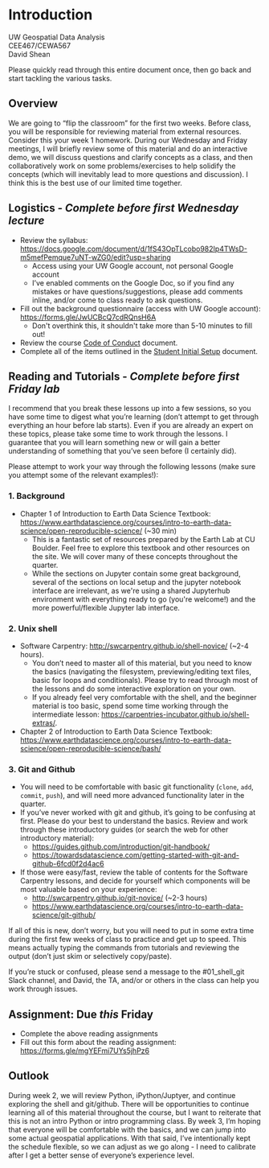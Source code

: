 # Introduction

UW Geospatial Data Analysis  
CEE467/CEWA567  
David Shean  

Please quickly read through this entire document once, then go back and start tackling the various tasks.

## Overview
We are going to “flip the classroom” for the first two weeks. Before class, you will be responsible for reviewing material from external resources. Consider this your week 1 homework. During our Wednesday and Friday meetings, I will briefly review some of this material and do an interactive demo, we will discuss questions and clarify concepts as a class, and then collaboratively work on some problems/exercises to help solidify the concepts (which will inevitably lead to more questions and discussion). I think this is the best use of our limited time together.

## Logistics - *Complete before first Wednesday lecture*
* Review the syllabus: https://docs.google.com/document/d/1fS43OpTLcobo982Ip4TWsD-m5mefPemque7uNT-wZG0/edit?usp=sharing 
    * Access using your UW Google account, not personal Google account
    * I’ve enabled comments on the Google Doc, so if you find any mistakes or have questions/suggestions, please add comments inline, and/or come to class ready to ask questions.
* Fill out the background questionnaire (access with UW Google account): https://forms.gle/JwUCBcQ7cdRQnsH6A
    * Don't overthink this, it shouldn't take more than 5-10 minutes to fill out!
* Review the course [Code of Conduct](../../resources/code_of_conduct.md) document.
* Complete all of the items outlined in the [Student Initial Setup](../../resources/students/student_initial_setup.md) document.

## Reading and Tutorials - *Complete before first Friday lab*
I recommend that you break these lessons up into a few sessions, so you have some time to digest what you’re learning (don’t attempt to get through everything an hour before lab starts). Even if you are already an expert on these topics, please take some time to work through the lessons. I guarantee that you will learn something new or will gain a better understanding of something that you’ve seen before (I certainly did).

Please attempt to work your way through the following lessons (make sure you attempt some of the relevant examples!):

### 1. Background
* Chapter 1 of Introduction to Earth Data Science Textbook: https://www.earthdatascience.org/courses/intro-to-earth-data-science/open-reproducible-science/ (~30 min)
    * This is a fantastic set of resources prepared by the Earth Lab at CU Boulder. Feel free to explore this textbook and other resources on the site. We will cover many of these concepts throughout the quarter.
    * While the sections on Jupyter contain some great background, several of the sections on local setup and the jupyter notebook interface are irrelevant, as we're using a shared Jupyterhub environment with everything ready to go (you're welcome!) and the more powerful/flexible Jupyter lab interface.

### 2. Unix shell
* Software Carpentry: http://swcarpentry.github.io/shell-novice/ (~2-4 hours).
    * You don’t need to master all of this material, but you need to know the basics (navigating the filesystem, previewing/editing text files, basic for loops and conditionals). Please try to read through most of the lessons and do some interactive exploration on your own.
    * If you already feel very comfortable with the shell, and the beginner material is too basic, spend some time working through the intermediate lesson: https://carpentries-incubator.github.io/shell-extras/.  
* Chapter 2 of Introduction to Earth Data Science Textbook: https://www.earthdatascience.org/courses/intro-to-earth-data-science/open-reproducible-science/bash/

### 3. Git and Github
* You will need to be comfortable with basic git functionality (`clone`, `add`, `commit`, `push`), and will need more advanced functionality later in the quarter.
* If you’ve never worked with git and github, it’s going to be confusing at first. Please do your best to understand the basics. Review and work through these introductory guides (or search the web for other introductory material):
    * https://guides.github.com/introduction/git-handbook/
    * https://towardsdatascience.com/getting-started-with-git-and-github-6fcd0f2d4ac6
* If those were easy/fast, review the table of contents for the Software Carpentry lessons, and decide for yourself which components will be most valuable based on your experience:
    * http://swcarpentry.github.io/git-novice/ (~2-3 hours)
    * https://www.earthdatascience.org/courses/intro-to-earth-data-science/git-github/

If all of this is new, don’t worry, but you will need to put in some extra time during the first few weeks of class to practice and get up to speed. This means actually typing the commands from tutorials and reviewing the output (don’t just skim or selectively copy/paste).

If you’re stuck or confused, please send a message to the #01_shell_git Slack channel, and David, the TA, and/or or others in the class can help you work through issues.

## Assignment: Due *this* Friday
* Complete the above reading assignments
* Fill out this form about the reading assignment: https://forms.gle/mgYEFmi7UYs5jhPz6
## Outlook
During week 2, we will review Python, iPython/Juptyer, and continue exploring the shell and git/github. There will be opportunities to continue learning all of this material throughout the course, but I want to reiterate that this is not an intro Python or intro programming class. By week 3, I’m hoping that everyone will be comfortable with the basics, and we can jump into some actual geospatial applications. With that said, I’ve intentionally kept the schedule flexible, so we can adjust as we go along - I need to calibrate after I get a better sense of everyone’s experience level.

